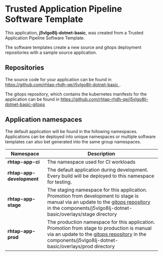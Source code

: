 # Trusted Application Pipeline Software Template

This application, **j5vlgo8lj-dotnet-basic**, was created from a Trusted Application Pipeline Software Template.

The software templates create a new source and gitops deployment repositories with a sample source application. 

## Repositories

The source code for your application can be found in [https://github.com/rhtap-rhdh-qe/j5vlgo8lj-dotnet-basic ](https://github.com/rhtap-rhdh-qe/j5vlgo8lj-dotnet-basic ).
 
The gitops repository, which contains the kubernetes manifests for the application can be found in 
[https://github.com/rhtap-rhdh-qe/j5vlgo8lj-dotnet-basic-gitops ](https://github.com/rhtap-rhdh-qe/j5vlgo8lj-dotnet-basic-gitops ) 

## Application namespaces 

The default application will be found in the following namespaces. Applications can be deployed into unique namespaces or multiple software templates can also bet generated into the same group namespaces.  

|  Namespace   |  Description   |  
| -------- | -------- |
| **rhtap-app-ci** | The namespace used for CI workloads |
| **rhtap-app-development** | The default application during development. Every build will be deployed to this namespace for testing. |
| **rhtap-app-stage** | The staging namespace for this application. Promotion from development to stage is manual via an update to the [gitops repository](https://github.com/rhtap-rhdh-qe/j5vlgo8lj-dotnet-basic-gitops ) in the components/j5vlgo8lj-dotnet-basic/overlays/stage directory |
| **rhtap-app-prod** | The production namespace for this application. Promotion from stage to production is manual via an update to the [gitops repository](https://github.com/rhtap-rhdh-qe/j5vlgo8lj-dotnet-basic-gitops ) in the components/j5vlgo8lj-dotnet-basic/overlays/prod directory |